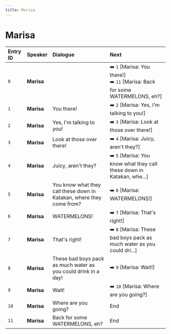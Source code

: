```yaml
---
title: Marisa
---
```


# Marisa


| Entry ID | Speaker | Dialogue | Next |
| :------- | :------ | :------- | :------------ |
| `0` | **Marisa** |  | ➡️ `1` \[Marisa: You there\!\]<br>➡️ `11` \[Marisa: Back for some WATERMELONS, eh?\] |
| `1` | **Marisa** | You there\! | ➡️ `2` \[Marisa: Yes, I'm talking to you\!\] |
| `2` | **Marisa** | Yes, I'm talking to you\! | ➡️ `3` \[Marisa: Look at those over there\!\] |
| `3` | **Marisa** | Look at those over there\! | ➡️ `4` \[Marisa: Juicy, aren't they?\] |
| `4` | **Marisa** | Juicy, aren't they? | ➡️ `5` \[Marisa: You know what they call these down in Katakan, whe\.\.\.\] |
| `5` | **Marisa** | You know what they call these down in Katakan, where they come from? | ➡️ `6` \[Marisa: WATERMELONS\!\] |
| `6` | **Marisa** | WATERMELONS\! | ➡️ `7` \[Marisa: That's right\!\] |
| `7` | **Marisa** | That's right\! | ➡️ `8` \[Marisa: These bad boys pack as much water as you could dri\.\.\.\] |
| `8` | **Marisa** | These bad boys pack as much water as you could drink in a day\! | ➡️ `9` \[Marisa: Wait\!\] |
| `9` | **Marisa** | Wait\! | ➡️ `10` \[Marisa: Where are you going?\] |
| `10` | **Marisa** | Where are you going? | End |
| `11` | **Marisa** | Back for some WATERMELONS, eh? | End |
